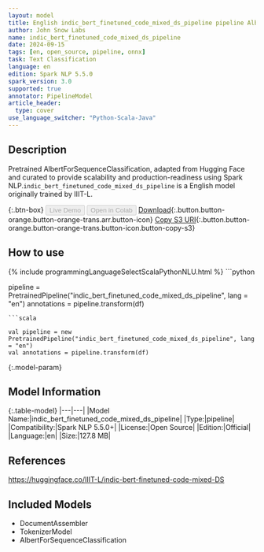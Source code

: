 ```yaml
---
layout: model
title: English indic_bert_finetuned_code_mixed_ds_pipeline pipeline AlbertForSequenceClassification from IIIT-L
author: John Snow Labs
name: indic_bert_finetuned_code_mixed_ds_pipeline
date: 2024-09-15
tags: [en, open_source, pipeline, onnx]
task: Text Classification
language: en
edition: Spark NLP 5.5.0
spark_version: 3.0
supported: true
annotator: PipelineModel
article_header:
  type: cover
use_language_switcher: "Python-Scala-Java"
---
```


## Description

Pretrained AlbertForSequenceClassification, adapted from Hugging Face and curated to provide scalability and production-readiness using Spark NLP.`indic_bert_finetuned_code_mixed_ds_pipeline` is a English model originally trained by IIIT-L.

{:.btn-box}
<button class="button button-orange" disabled>Live Demo</button>
<button class="button button-orange" disabled>Open in Colab</button>
[Download](https://s3.amazonaws.com/auxdata.johnsnowlabs.com/public/models/indic_bert_finetuned_code_mixed_ds_pipeline_en_5.5.0_3.0_1726372031905.zip){:.button.button-orange.button-orange-trans.arr.button-icon}
[Copy S3 URI](s3://auxdata.johnsnowlabs.com/public/models/indic_bert_finetuned_code_mixed_ds_pipeline_en_5.5.0_3.0_1726372031905.zip){:.button.button-orange.button-orange-trans.button-icon.button-copy-s3}

## How to use



<div class="tabs-box" markdown="1">
{% include programmingLanguageSelectScalaPythonNLU.html %}
```python

pipeline = PretrainedPipeline("indic_bert_finetuned_code_mixed_ds_pipeline", lang = "en")
annotations =  pipeline.transform(df)   

```
```scala

val pipeline = new PretrainedPipeline("indic_bert_finetuned_code_mixed_ds_pipeline", lang = "en")
val annotations = pipeline.transform(df)

```
</div>

{:.model-param}
## Model Information

{:.table-model}
|---|---|
|Model Name:|indic_bert_finetuned_code_mixed_ds_pipeline|
|Type:|pipeline|
|Compatibility:|Spark NLP 5.5.0+|
|License:|Open Source|
|Edition:|Official|
|Language:|en|
|Size:|127.8 MB|

## References

https://huggingface.co/IIIT-L/indic-bert-finetuned-code-mixed-DS

## Included Models

- DocumentAssembler
- TokenizerModel
- AlbertForSequenceClassification
